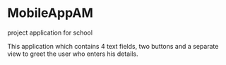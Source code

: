 # MobileAppAM
project application for school


This application which contains 4 text fields, two buttons and a separate view to greet the user who enters his details.
